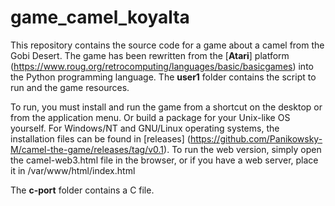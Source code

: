# game_camel_koyalta
This repository contains the source code for a game about a camel from the Gobi Desert.
The game has been rewritten from the [**Atari**] platform (https://www.roug.org/retrocomputing/languages/basic/basicgames) into the Python programming language.
The **user1** folder contains the script to run and the game resources. 

To run, you must install and run the game from a shortcut on the desktop or from the application menu.
Or build a package for your Unix-like OS yourself.
For Windows/NT and GNU/Linux operating systems, the installation files can be found in [releases] (https://github.com/Panikowsky-M/camel-the-game/releases/tag/v0.1).
To run the web version, simply open the camel-web3.html file in the browser, or if you have a web server, place it in /var/www/html/index.html

The **c-port** folder contains a C file.

